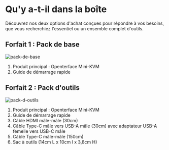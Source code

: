 # Qu'y a-t-il dans la boîte

Découvrez nos deux options d'achat conçues pour répondre à vos besoins, que vous recherchiez l'essentiel ou un ensemble complet d'outils.

## Forfait 1 : Pack de base

![pack-de-base](/images/product/product-option-1-basic.jpg)

1. Produit principal : Openterface Mini-KVM
2. Guide de démarrage rapide

## Forfait 2 : Pack d'outils

![pack-d-outils](/images/product/product-option-2-toolkit.jpg)

1. Produit principal : Openterface Mini-KVM
2. Guide de démarrage rapide
3. Câble HDMI mâle-mâle (30cm)
4. Câble Type-C mâle vers USB-A mâle (30cm) avec adaptateur USB-A femelle vers USB-C mâle
5. Câble Type-C mâle-mâle (150cm)
6. Sac à outils (14cm L x 10cm l x 3,8cm H)

